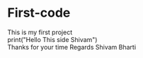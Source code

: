 # First-code
This is my first project  
print("Hello This side Shivam")
<br>
Thanks for your time
Regards
Shivam Bharti
